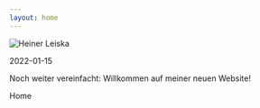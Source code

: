 ```yaml
---
layout: home
---
```

![Heiner Leiska](https://www.leiska.de/img/uploads/LEISKA_201109b04b.jpg "Heiner Leiska")

2022-01-15

Noch weiter vereinfacht: Willkommen auf meiner neuen Website!

Home